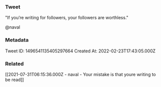 ### Tweet
"If you’re writing for followers, your followers are worthless."

@naval

### Metadata
Tweet ID: 1496541135405297664
Created At: 2022-02-23T17:43:05.000Z

### Related
[[2021-07-31T06:15:36.000Z - naval - Your mistake is that youre writing to be read]]


